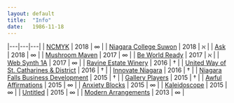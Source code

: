 ```yaml
---
layout: default
title:  "Info"
date:   1986-11-18
---
```

|---|---|---|
| [NCMYK](http://ncmyk.com) | 2018 | ∞ |
| [Niagara College Suwon](https://suwon.niagaracollege.ca) | 2018 | ℵ |
| [Ask](http://ianmcdonald.ca/ask) | 2018 | ∞ |
| [Mushroom Maven](http://mushroom-maven.com) | 2017 | ∞ |
| [Be World Ready](http://beworldready.ca) | 2017 | ℵ |
| [Web Synth 1A](http://ianmcdonald.ca/websynth-1a) | 2017 | ∞ |
| [Ravine Estate Winery](https://ravinevineyard.com) | 2016 | † |
| [United Way of St. Catharines &amp; District](https://unitedwaysc.ca) | 2016 | † |
| [Innovate Niagara](http://innovateniagara.com) | 2016 | † |
| [Niagara Falls Business Development](https://niagarafallsbusiness.ca) | 2015 | † |
| [Gallery Players](https://galleryplayers.ca) | 2015 | † |
| [Awful Affirmations](http://ianmcdonald.ca/awful-affirmations) | 2015 | ∞ |
| [Anxiety Blocks](http://ianmcdonald.ca/anxiety-blocks) | 2015 | ∞ |
| [Kaleidoscope](http://ianmcdonald.ca/kaleidoscope) | 2015 | ∞ |
| [Untitled](http://ianmcdonald.ca/untitled) | 2015 | ∞ |
| [Modern Arrangements](http://ianmcdonald.ca/modern-arrangements/) | 2013 | ∞ |
